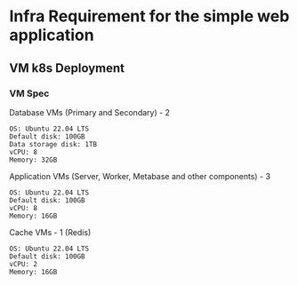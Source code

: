 # Infra Requirement for the simple web application

## VM k8s Deployment

### VM Spec
Database VMs (Primary and Secondary) - 2
```
OS: Ubuntu 22.04 LTS
Default disk: 100GB
Data storage disk: 1TB
vCPU: 8
Memory: 32GB
```

Application VMs (Server, Worker, Metabase and other components) - 3
```
OS: Ubuntu 22.04 LTS
Default disk: 100GB
vCPU: 8
Memory: 16GB
```

Cache VMs - 1 (Redis)
```
OS: Ubuntu 22.04 LTS
Default disk: 100GB
vCPU: 2
Memory: 16GB
```
